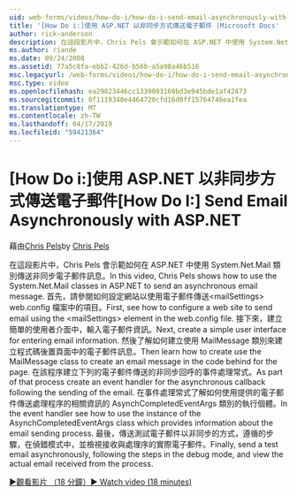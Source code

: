 ```yaml
---
uid: web-forms/videos/how-do-i/how-do-i-send-email-asynchronously-with-aspnet
title: '[How Do i:]使用 ASP.NET 以非同步方式傳送電子郵件 |Microsoft Docs'
author: rick-anderson
description: 在這段影片中，Chris Pels 會示範如何在 ASP.NET 中使用 System.Net.Mail 類別傳送非同步電子郵件訊息。 首先，請參閱如何設定 web si...
ms.author: riande
ms.date: 09/24/2008
ms.assetid: 77a5c8fa-ebb2-426d-b56b-a5a98a46b516
msc.legacyurl: /web-forms/videos/how-do-i/how-do-i-send-email-asynchronously-with-aspnet
msc.type: video
ms.openlocfilehash: ea29823446cc1339003160bd3e945bde1af42473
ms.sourcegitcommit: 0f1119340e4464720cfd16d0ff15764746ea1fea
ms.translationtype: MT
ms.contentlocale: zh-TW
ms.lasthandoff: 04/17/2019
ms.locfileid: "59421364"
---
```

# <a name="how-do-i-send-email-asynchronously-with-aspnet"></a><span data-ttu-id="a7728-104">[How Do i:]使用 ASP.NET 以非同步方式傳送電子郵件</span><span class="sxs-lookup"><span data-stu-id="a7728-104">[How Do I:] Send Email Asynchronously with ASP.NET</span></span>

<span data-ttu-id="a7728-105">藉由[Chris Pels](https://twitter.com/chrispels)</span><span class="sxs-lookup"><span data-stu-id="a7728-105">by [Chris Pels](https://twitter.com/chrispels)</span></span>

<span data-ttu-id="a7728-106">在這段影片中，Chris Pels 會示範如何在 ASP.NET 中使用 System.Net.Mail 類別傳送非同步電子郵件訊息。</span><span class="sxs-lookup"><span data-stu-id="a7728-106">In this video, Chris Pels shows how to use the System.Net.Mail classes in ASP.NET to send an asynchronous email message.</span></span> <span data-ttu-id="a7728-107">首先，請參閱如何設定網站以使用電子郵件傳送&lt;mailSettings&gt; web.config 檔案中的項目。</span><span class="sxs-lookup"><span data-stu-id="a7728-107">First, see how to configure a web site to send email using the &lt;mailSettings&gt; element in the web.config file.</span></span> <span data-ttu-id="a7728-108">接下來，建立簡單的使用者介面中，輸入電子郵件資訊。</span><span class="sxs-lookup"><span data-stu-id="a7728-108">Next, create a simple user interface for entering email information.</span></span> <span data-ttu-id="a7728-109">然後了解如何建立使用 MailMessage 類別來建立程式碼後置頁面中的電子郵件訊息。</span><span class="sxs-lookup"><span data-stu-id="a7728-109">Then learn how to create use the MailMessage class to create an email message in the code behind for the page.</span></span> <span data-ttu-id="a7728-110">在該程序建立下列的電子郵件傳送的非同步回呼的事件處理常式。</span><span class="sxs-lookup"><span data-stu-id="a7728-110">As part of that process create an event handler for the asynchronous callback following the sending of the email.</span></span> <span data-ttu-id="a7728-111">在事件處理常式了解如何使用提供的電子郵件傳送處理程序的相關資訊的 AsynchCompletedEventArgs 類別的執行個體。</span><span class="sxs-lookup"><span data-stu-id="a7728-111">In the event handler see how to use the instance of the AsynchCompletedEventArgs class which provides information about the email sending process.</span></span> <span data-ttu-id="a7728-112">最後，傳送測試電子郵件以非同步的方式，遵循的步驟，在偵錯模式中，並檢視接收與處理序的實際電子郵件。</span><span class="sxs-lookup"><span data-stu-id="a7728-112">Finally, send a test email asynchronously, following the steps in the debug mode, and view the actual email received from the process.</span></span>

[<span data-ttu-id="a7728-113">&#9654;觀看影片 （18 分鐘）</span><span class="sxs-lookup"><span data-stu-id="a7728-113">&#9654; Watch video (18 minutes)</span></span>](https://channel9.msdn.com/Blogs/ASP-NET-Site-Videos/how-do-i-send-email-asynchronously-with-aspnet)
